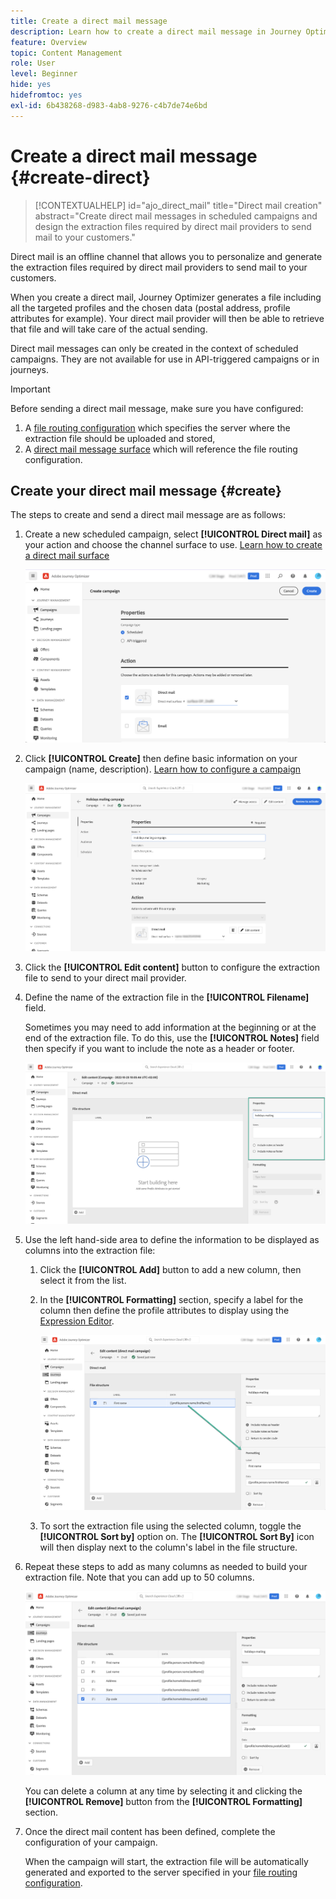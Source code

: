 ```yaml
---
title: Create a direct mail message
description: Learn how to create a direct mail message in Journey Optimizer
feature: Overview
topic: Content Management
role: User
level: Beginner
hide: yes
hidefromtoc: yes
exl-id: 6b438268-d983-4ab8-9276-c4b7de74e6bd
---
```

# Create a direct mail message {#create-direct}

>[!CONTEXTUALHELP]
>id="ajo_direct_mail"
>title="Direct mail creation"
>abstract="Create direct mail messages in scheduled campaigns and design the extraction files required by direct mail providers to send mail to your customers."

Direct mail is an offline channel that allows you to personalize and generate the extraction files required by direct mail providers to send mail to your customers.

When you create a direct mail, Journey Optimizer generates a file including all the targeted profiles and the chosen data (postal address, profile attributes for example). Your direct mail provider will then be able to retrieve that file and will take care of the actual sending.

Direct mail messages can only be created in the context of scheduled campaigns. They are not available for use in API-triggered campaigns or in journeys.

>[!IMPORTANT]
>
>Before sending a direct mail message, make sure you have configured:
>
>1. A [file routing configuration](../configuration/direct-mail-configuration.md#file-routing-configuration) which specifies the server where the extraction file should be uploaded and stored,
>1. A [direct mail message surface](../configuration/direct-mail-configuration.md#direct-mail-surface) which will reference the file routing configuration.

## Create your direct mail message {#create}

The steps to create and send a direct mail message are as follows:

1. Create a new scheduled campaign, select **[!UICONTROL Direct mail]** as your action and choose the channel surface to use. [Learn how to create a direct mail surface](../configuration/direct-mail-configuration.md#direct-mail-surface)

   ![](assets/direct-mail-campaign.png)

1. Click **[!UICONTROL Create]** then define basic information on your campaign (name, description). [Learn how to configure a campaign](../campaigns/create-campaign.md)

   ![](assets/direct-mail-edit.png)
   
1. Click the **[!UICONTROL Edit content]** button to configure the extraction file to send to your direct mail provider. 

1. Define the name of the extraction file in the **[!UICONTROL Filename]** field.

   Sometimes you may need to add information at the beginning or at the end of the extraction file. To do this, use the **[!UICONTROL Notes]** field then specify if you want to include the note as a header or footer.

   <!--Click on the button to the right of the Output file field and enter the desired label. You can use personalization fields, content blocks and dynamic text (see Defining content). For example, you can complete the label with the delivery ID or the extraction date.-->

   ![](assets/direct-mail-properties.png)

1. Use the left hand-side area to define the information to be displayed as columns into the extraction file:

   1. Click the **[!UICONTROL Add]** button to add a new column, then select it from the list.

   1. In the **[!UICONTROL Formatting]** section, specify a label for the column then define the profile attributes to display using the [Expression Editor](../personalization/personalization-build-expressions.md).

      ![](assets/direct-mail-content.png)
      
   1. To sort the extraction file using the selected column, toggle the **[!UICONTROL Sort by]** option on. The **[!UICONTROL Sort By]** icon will then display next to the column's label in the file structure.

1. Repeat these steps to add as many columns as needed to build your extraction file. Note that you can add up to 50 columns.

   ![](assets/direct-mail-complete.png)

   You can delete a column at any time by selecting it and clicking the **[!UICONTROL Remove]** button from the **[!UICONTROL Formatting]** section.

1. Once the direct mail content has been defined, complete the configuration of your campaign.

   When the campaign will start, the extraction file will be automatically generated and exported to the server specified in your [file routing configuration](../configuration/direct-mail-configuration.md).
